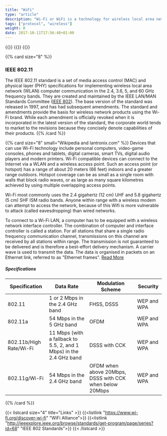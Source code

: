 ```yaml
---
title: "WiFi"
type: "article"
description: "Wi-Fi or WiFi is a technology for wireless local area networking with devices based on the IEEE 802.11 standards. A wireless local area network (WLAN) is a wireless computer network that links two or more devices using wireless communication within a limited area such as a home, school, computer laboratory, or office building. Through a gateway, a WLAN can also provide a connection to the wider Internet."
tags: ["protocol", "wireless"]
weight: 0
date: 2017-10-11T17:56:48+01:00
---
```


{{<card size="4" small="Wikipedia" style="info">}}
{{<description>}}
{{</card>}}

{{% card size="8" %}}
###  IEEE 802.11
The IEEE 802.11 standard is a set of media access control (MAC) and physical layer (PHY) specifications for implementing wireless local area network (WLAN) computer communication in the 2.4, 3.6, 5, and 60 GHz frequency bands. They are created and maintained by the IEEE LAN/MAN Standards Committee ([IEEE 802](http://www.ieee802.org/)). The base version of the standard was released in 1997, and has had subsequent amendments. The standard and amendments provide the basis for wireless network products using the Wi-Fi brand. While each amendment is officially revoked when it is incorporated in the latest version of the standard, the corporate world tends to market to the revisions because they concisely denote capabilities of their products.
{{% /card %}}

{{% card size="8" small="Wikipedia and lantronix.com" %}}
Devices that can use Wi-Fi technology include personal computers, video-game consoles, phones and tablets, digital cameras, smart TVs, digital audio players and modern printers. Wi-Fi compatible devices can connect to the Internet via a WLAN and a wireless access point. Such an access point (or hotspot) has a range of about 20 meters (66 feet) indoors and a greater range outdoors. Hotspot coverage can be as small as a single room with walls that block radio waves, or as large as many square kilometres achieved by using multiple overlapping access points.

Wi-Fi most commonly uses the 2.4 gigahertz (12 cm) UHF and 5.8 gigahertz (5 cm) SHF ISM radio bands. Anyone within range with a wireless modem can attempt to access the network, because of this Wifi is more vulnerable to attack (called eavesdropping) than wired networks. 

To connect to a Wi-Fi LAN, a computer has to be equipped with a wireless network interface controller. The combination of computer and interface controller is called a station. For all stations that share a single radio frequency communication channel, transmissions on this channel are received by all stations within range. The transmission is not guaranteed to be delivered and is therefore a best-effort delivery mechanism. A carrier wave is used to transmit the data. The data is organised in packets on an Ethernet link, referred to as "Ethernet frames". [Read More](https://en.wikipedia.org/wiki/Wi-Fi)

##### Specifications

|Specification|Data Rate|Modulation Scheme|Security|
|---        |---        |---        |---        |
|802.11|1 or 2 Mbps in the 2.4 GHz band|FHSS, DSSS|WEP and WPA|
|802.11a|54 Mbps in the 5 GHz band|OFDM|WEP and WPA|
|802.11b/High Rate/Wi-Fi|11 Mbps (with a fallback to 5.5, 2, and 1 Mbps) in the 2.4 GHz band|DSSS with CCK|WEP and WPA|
|802.11g/Wi-Fi|54 Mbps in the 2.4 GHz band|OFDM when above 20Mbps, DSSS with CCK when below 20Mbps|WEP and WPA|
{{% /card %}}

{{< listcard size="4" title="Links" >}}
    {{<listlink "https://www.wi-fi.org/discover-wi-fi" "WiFi Alliance">}}
    {{<listlink "http://ieeexplore.ieee.org/browse/standards/get-program/page/series?id=68" "IEEE 802 Standards">}}
{{< /listcard >}}